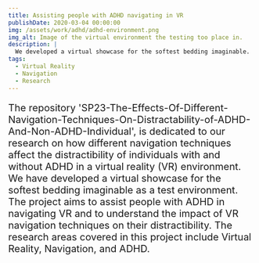```yaml
---
title: Assisting people with ADHD navigating in VR
publishDate: 2020-03-04 00:00:00
img: /assets/work/adhd/adhd-environment.png
img_alt: Image of the virtual environment the testing too place in.
description: |
  We developed a virtual showcase for the softest bedding imaginable.
tags:
  - Virtual Reality
  - Navigation
  - Research
---
```



<!-- <img
  src="/assets/work/adhd/adhd-environment.png"
  width="1554"
  height="882"
  alt="Image of the virtual environment the testing too place in."
> -->
<P
  style="font-size:20px;"
> The repository 'SP23-The-Effects-Of-Different-Navigation-Techniques-On-Distractability-of-ADHD-And-Non-ADHD-Individual', is dedicated to our research on how different navigation techniques affect the distractibility of individuals with and without ADHD in a virtual reality (VR) environment. We have developed a virtual showcase for the softest bedding imaginable as a test environment. The project aims to assist people with ADHD in navigating VR and to understand the impact of VR navigation techniques on their distractibility. The research areas covered in this project include Virtual Reality, Navigation, and ADHD.
</p>
